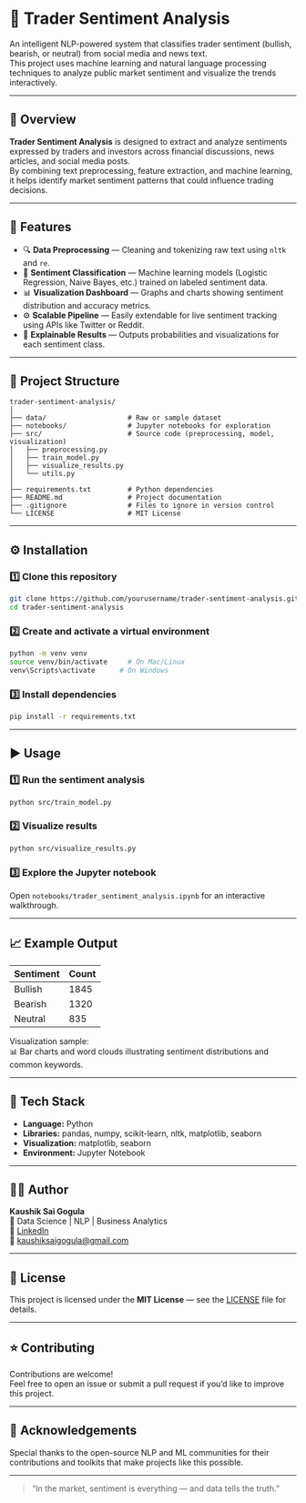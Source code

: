 # 🧠 Trader Sentiment Analysis

An intelligent NLP-powered system that classifies trader sentiment (bullish, bearish, or neutral) from social media and news text.  
This project uses machine learning and natural language processing techniques to analyze public market sentiment and visualize the trends interactively.

---

## 🚀 Overview

**Trader Sentiment Analysis** is designed to extract and analyze sentiments expressed by traders and investors across financial discussions, news articles, and social media posts.  
By combining text preprocessing, feature extraction, and machine learning, it helps identify market sentiment patterns that could influence trading decisions.

---

## 🧩 Features

- 🔍 **Data Preprocessing** — Cleaning and tokenizing raw text using `nltk` and `re`.  
- 🧠 **Sentiment Classification** — Machine learning models (Logistic Regression, Naive Bayes, etc.) trained on labeled sentiment data.  
- 📊 **Visualization Dashboard** — Graphs and charts showing sentiment distribution and accuracy metrics.  
- ⚙️ **Scalable Pipeline** — Easily extendable for live sentiment tracking using APIs like Twitter or Reddit.  
- 💬 **Explainable Results** — Outputs probabilities and visualizations for each sentiment class.

---

## 🧱 Project Structure

```
trader-sentiment-analysis/
│
├── data/                    # Raw or sample dataset
├── notebooks/               # Jupyter notebooks for exploration
├── src/                     # Source code (preprocessing, model, visualization)
│   ├── preprocessing.py
│   ├── train_model.py
│   ├── visualize_results.py
│   └── utils.py
│
├── requirements.txt         # Python dependencies
├── README.md                # Project documentation
├── .gitignore               # Files to ignore in version control
└── LICENSE                  # MIT License
```

---

## ⚙️ Installation

### 1️⃣ Clone this repository
```bash
git clone https://github.com/yourusername/trader-sentiment-analysis.git
cd trader-sentiment-analysis
```

### 2️⃣ Create and activate a virtual environment
```bash
python -m venv venv
source venv/bin/activate     # On Mac/Linux
venv\Scripts\activate      # On Windows
```

### 3️⃣ Install dependencies
```bash
pip install -r requirements.txt
```

---

## ▶️ Usage

### 1️⃣ Run the sentiment analysis
```bash
python src/train_model.py
```

### 2️⃣ Visualize results
```bash
python src/visualize_results.py
```

### 3️⃣ Explore the Jupyter notebook
Open `notebooks/trader_sentiment_analysis.ipynb` for an interactive walkthrough.

---

## 📈 Example Output

| Sentiment | Count |
|------------|--------|
| Bullish    | 1845   |
| Bearish    | 1320   |
| Neutral    | 835    |

Visualization sample:  
📊 Bar charts and word clouds illustrating sentiment distributions and common keywords.

---

## 🧮 Tech Stack

- **Language:** Python  
- **Libraries:** pandas, numpy, scikit-learn, nltk, matplotlib, seaborn  
- **Visualization:** matplotlib, seaborn  
- **Environment:** Jupyter Notebook  

---

## 🧑‍💻 Author

**Kaushik Sai Gogula**  
📍 Data Science | NLP | Business Analytics  
🔗 [LinkedIn](https://www.linkedin.com/in/kaushiksaigogula)  
📧 kaushiksaigogula@gmail.com  

---

## 🪪 License

This project is licensed under the **MIT License** — see the [LICENSE](./LICENSE) file for details.

---

## ⭐ Contributing

Contributions are welcome!  
Feel free to open an issue or submit a pull request if you’d like to improve this project.

---

## 🌟 Acknowledgements

Special thanks to the open-source NLP and ML communities for their contributions and toolkits that make projects like this possible.

---

> “In the market, sentiment is everything — and data tells the truth.”
